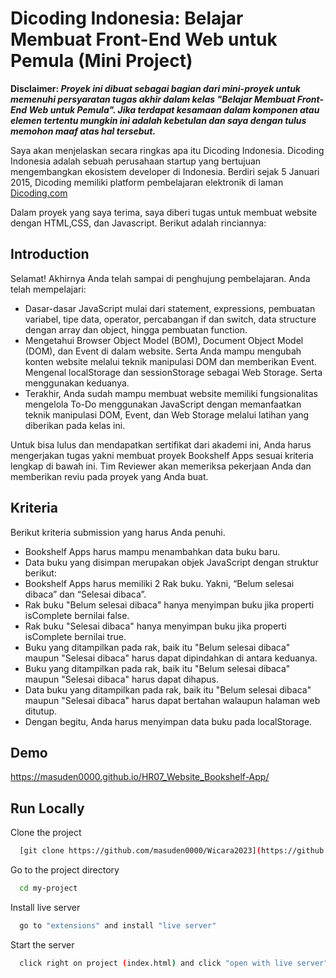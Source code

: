 
# Dicoding Indonesia: Belajar Membuat Front-End Web untuk Pemula (Mini Project)

**Disclaimer: *Proyek ini dibuat sebagai bagian dari mini-proyek untuk memenuhi persyaratan tugas akhir dalam kelas "Belajar Membuat Front-End Web untuk Pemula". Jika terdapat kesamaan dalam komponen atau elemen tertentu mungkin ini adalah kebetulan dan saya dengan tulus memohon maaf atas hal tersebut.***

Saya akan menjelaskan secara ringkas apa itu Dicoding Indonesia. Dicoding Indonesia adalah sebuah perusahaan startup yang bertujuan mengembangkan ekosistem developer di Indonesia. Berdiri sejak 5 Januari 2015, Dicoding memiliki platform pembelajaran elektronik di laman [Dicoding.com](https://www.dicoding.com/)

Dalam proyek yang saya terima, saya diberi tugas untuk membuat website dengan HTML,CSS, dan Javascript. Berikut adalah rinciannya:

## Introduction

Selamat! Akhirnya Anda telah sampai di penghujung pembelajaran. Anda telah mempelajari:

* Dasar-dasar JavaScript mulai dari statement, expressions, pembuatan variabel, tipe data, operator, percabangan if dan switch, data structure dengan array dan object, hingga pembuatan function.
* Mengetahui Browser Object Model (BOM), Document Object Model (DOM), dan Event di dalam website. Serta Anda mampu mengubah konten website melalui teknik manipulasi DOM dan memberikan Event.
Mengenal localStorage dan sessionStorage sebagai Web Storage. Serta menggunakan keduanya.
* Terakhir, Anda sudah mampu membuat website memiliki fungsionalitas mengelola To-Do menggunakan JavaScript dengan memanfaatkan teknik manipulasi DOM, Event, dan Web Storage melalui latihan yang diberikan pada kelas ini.

Untuk bisa lulus dan mendapatkan sertifikat dari akademi ini, Anda harus mengerjakan tugas yakni membuat proyek Bookshelf Apps sesuai kriteria lengkap di bawah ini. Tim Reviewer akan memeriksa pekerjaan Anda dan memberikan reviu pada proyek yang Anda buat.











## Kriteria
Berikut kriteria submission yang harus Anda penuhi.

* Bookshelf Apps harus mampu menambahkan data buku baru.
* Data buku yang disimpan merupakan objek JavaScript dengan struktur berikut:
* Bookshelf Apps harus memiliki 2 Rak buku. Yakni, “Belum selesai dibaca” dan “Selesai dibaca”.
* Rak buku "Belum selesai dibaca" hanya menyimpan buku jika properti isComplete bernilai false.
* Rak buku "Selesai dibaca" hanya menyimpan buku jika properti isComplete bernilai true.
* Buku yang ditampilkan pada rak, baik itu "Belum selesai dibaca" maupun "Selesai dibaca" harus dapat dipindahkan di antara keduanya.
* Buku yang ditampilkan pada rak, baik itu "Belum selesai dibaca" maupun "Selesai dibaca" harus dapat dihapus.
* Data buku yang ditampilkan pada rak, baik itu "Belum selesai dibaca" maupun "Selesai dibaca" harus dapat bertahan walaupun halaman web ditutup.
* Dengan begitu, Anda harus menyimpan data buku pada localStorage.

## Demo

https://masuden0000.github.io/HR07_Website_Bookshelf-App/


## Run Locally

Clone the project

```bash
  [git clone https://github.com/masuden0000/Wicara2023](https://github.com/masuden0000/HR07_Website_Bookshelf-App.git)
```

Go to the project directory

```bash
  cd my-project
```

Install live server

```bash
  go to "extensions" and install "live server"
```

Start the server

```bash
  click right on project (index.html) and click "open with live server"
```

